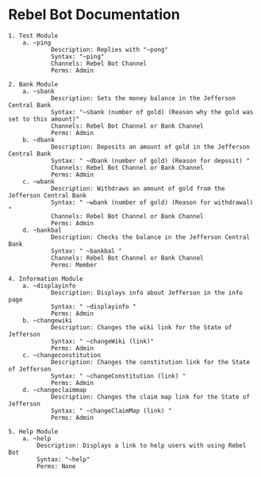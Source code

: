 # Rebel Bot Documentation

	1. Test Module
		a. ~ping
				Description: Replies with "~pong"
				Syntax: "~ping"
				Channels: Rebel Bot Channel
				Perms: Admin

	2. Bank Module
		a. ~sbank 
				Description: Sets the money balance in the Jefferson Central Bank
				Syntax: "~sbank (number of gold) (Reason why the gold was set to this amount)"
				Channels: Rebel Bot Channel or Bank Channel
				Perms: Admin
		b. ~dbank 
				Description: Deposits an amount of gold in the Jefferson Central Bank
				Syntax: " ~dbank (number of gold) (Reason for deposit) "
				Channels: Rebel Bot Channel or Bank Channel
				Perms: Admin
		c. ~wbank  
				Description: Withdraws an amount of gold from the Jefferson Central Bank
				Syntax: " ~wbank (number of gold) (Reason for withdrawal) "
				Channels: Rebel Bot Channel or Bank Channel
				Perms: Admin
		d. ~bankbal
				Description: Checks the balance in the Jefferson Central Bank
				Syntax: " ~bankbal "
				Channels: Rebel Bot Channel or Bank Channel
				Perms: Member

	4. Information Module
		a. ~displayinfo
				Description: Displays info about Jefferson in the info page
				Syntax: " ~displayinfo "
				Perms: Admin
		b. ~changewiki
				Description: Changes the wiki link for the State of Jefferson
				Syntax: " ~changeWiki (link)"
				Perms: Admin
		c. ~changeconstitution
				Description: Changes the constitution link for the State of Jefferson
				Syntax: " ~changeConstitution (link) "
				Perms: Admin
		d. ~changeclaimmap
				Description: Changes the claim map link for the State of Jefferson
				Syntax: " ~changeClaimMap (link) "
				Perms: Admin

	5. Help Module
		a. ~help
			Description: Displays a link to help users with using Rebel Bot
			Syntax: "~help"
			Perms: None



